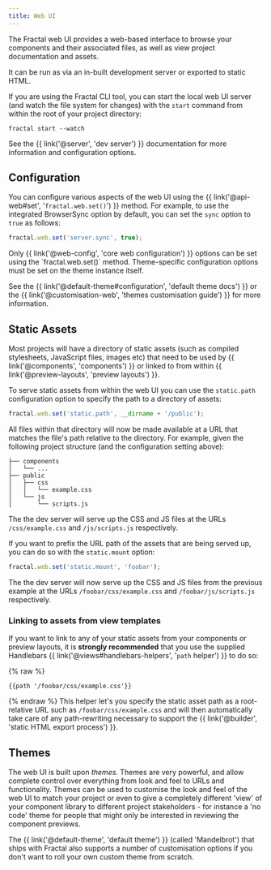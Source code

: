 ```yaml
---
title: Web UI
---
```


The Fractal web UI provides a web-based interface to browse your components and their associated files, as well as view project documentation and assets.

It can be run as via an in-built development server or exported to static HTML.

If you are using the Fractal CLI tool, you can start the local web UI server (and watch the file system for changes) with the `start` command from within the root of your project directory:

```plain
fractal start --watch
```

See the {{ link('@server', 'dev server') }} documentation for more information and configuration options.


## Configuration

You can configure various aspects of the web UI using the {{ link('@api-web#set', '`fractal.web.set()`') }} method. For example, to use the integrated BrowserSync option by default, you can set the `sync` option to `true` as follows:

```js
fractal.web.set('server.sync', true);
```

<div class="Note Note--callout">
    <p>Only {{ link('@web-config', 'core web configuration') }} options can be set using the `fractal.web.set()` method. Theme-specific configuration options must be set on the theme instance itself.</p>
    <p>See the {{ link('@default-theme#configuration', 'default theme docs') }} or the {{ link('@customisation-web', 'themes customisation guide') }} for more information.</p>
</div>

## Static Assets

Most projects will have a directory of static assets (such as compiled stylesheets, JavaScript files, images etc) that need to be used by {{ link('@components', 'components') }} or linked to from within {{ link('@preview-layouts', 'preview layouts') }}.

To serve static assets from within the web UI you can use the `static.path` configuration option to specify the path to a directory of assets:

```js
fractal.web.set('static.path', __dirname + '/public');
```

All files within that directory will now be made available at a URL that matches the file's path relative to the directory. For example, given the following project structure (and the configuration setting above):

```tree
├── components
│   └── ...
├── public
│   ├── css
│   │   └── example.css
│   └── js
│       └── scripts.js
```

The the dev server will serve up the CSS and JS files at the URLs `/css/example.css` and `/js/scripts.js` respectively.

If you want to prefix the URL path of the assets that are being served up, you can do so with the `static.mount` option:

```js
fractal.web.set('static.mount', 'foobar');
```

The the dev server will now serve up the CSS and JS files from the previous example at the URLs `/foobar/css/example.css` and `/foobar/js/scripts.js` respectively.

### Linking to assets from view templates

If you want to link to any of your static assets from your components or preview layouts, it is **strongly recommended** that you use the supplied Handlebars {{ link('@views#handlebars-helpers', '`path` helper') }} to do so:

{% raw %}
```
{{path '/foobar/css/example.css'}}
```
{% endraw %}
This helper let's you specify the static asset path as a root-relative URL such as `/foobar/css/example.css` and will then automatically take care of any path-rewriting necessary to support the {{ link('@builder', 'static HTML export process') }}.

<!-- ### Exporting to static HTML

If you are using the static HTML export functionality, asset paths need to be amended for the export to ensure that relative paths -->



## Themes

The web UI is built upon *themes*. Themes are very powerful, and allow complete control over everything from look and feel to URLs and functionality. Themes can be used to customise the look and feel of the web UI to match your project or even to give a completely different 'view' of your component library to different project stakeholders - for instance a 'no code' theme for people that might only be interested in reviewing the component previews.

The {{ link('@default-theme', 'default theme') }} (called 'Mandelbrot') that ships with Fractal also supports a number of customisation options if you don't want to roll your own custom theme from scratch.


<!--

## Local development server

## Exporting to static HTML

## Static Assets

-->
